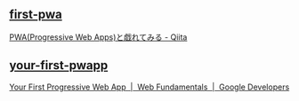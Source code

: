 
## [first-pwa](./first-pwa)
[PWA(Progressive Web Apps)と戯れてみる - Qiita](https://qiita.com/j16a/items/d3f7f7c3bb283bb20f23)


## [your-first-pwapp](./your-first-pwapp)
[Your First Progressive Web App  |  Web Fundamentals  |  Google Developers](https://developers.google.com/web/fundamentals/codelabs/your-first-pwapp/?hl=en)
